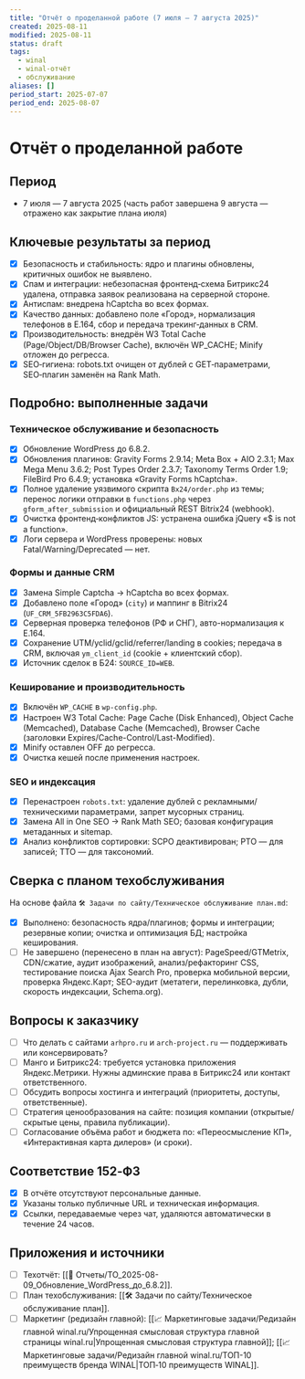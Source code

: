 ```yaml
---
title: "Отчёт о проделанной работе (7 июля — 7 августа 2025)"
created: 2025-08-11
modified: 2025-08-11
status: draft
tags:
  - winal
  - winal-отчёт
  - обслуживание
aliases: []
period_start: 2025-07-07
period_end: 2025-08-07
---
```


# Отчёт о проделанной работе

## Период

- 7 июля — 7 августа 2025 (часть работ завершена 9 августа — отражено как закрытие плана июля)

## Ключевые результаты за период

- [x] Безопасность и стабильность: ядро и плагины обновлены, критичных ошибок не выявлено.
- [x] Спам и интеграции: небезопасная фронтенд‑схема Битрикс24 удалена, отправка заявок реализована на серверной стороне.
- [x] Антиспам: внедрена hCaptcha во всех формах.
- [x] Качество данных: добавлено поле «Город», нормализация телефонов в E.164, сбор и передача трекинг‑данных в CRM.
- [x] Производительность: внедрён W3 Total Cache (Page/Object/DB/Browser Cache), включён WP_CACHE; Minify отложен до регресса.
- [x] SEO‑гигиена: robots.txt очищен от дублей с GET‑параметрами, SEO‑плагин заменён на Rank Math.

## Подробно: выполненные задачи

### Техническое обслуживание и безопасность

- [x] Обновление WordPress до 6.8.2.
- [x] Обновления плагинов: Gravity Forms 2.9.14; Meta Box + AIO 2.3.1; Max Mega Menu 3.6.2; Post Types Order 2.3.7; Taxonomy Terms Order 1.9; FileBird Pro 6.4.9; установка «Gravity Forms hCaptcha».
- [x] Полное удаление уязвимого скрипта `Bx24/order.php` из темы; перенос логики отправки в `functions.php` через `gform_after_submission` и официальный REST Bitrix24 (webhook).
- [x] Очистка фронтенд‑конфликтов JS: устранена ошибка jQuery «$ is not a function».
- [x] Логи сервера и WordPress проверены: новых Fatal/Warning/Deprecated — нет.

### Формы и данные CRM

- [x] Замена Simple Captcha → hCaptcha во всех формах.
- [x] Добавлено поле «Город» (`city`) и маппинг в Bitrix24 (`UF_CRM_5FB2963C5FDA6`).
- [x] Серверная проверка телефонов (РФ и СНГ), авто-нормализация к E.164.
- [x] Сохранение UTM/yclid/gclid/referrer/landing в cookies; передача в CRM, включая `ym_client_id` (cookie + клиентский сбор).
- [x] Источник сделок в Б24: `SOURCE_ID=WEB`.

### Кеширование и производительность

- [x] Включён `WP_CACHE` в `wp-config.php`.
- [x] Настроен W3 Total Cache: Page Cache (Disk Enhanced), Object Cache (Memcached), Database Cache (Memcached), Browser Cache (заголовки Expires/Cache-Control/Last-Modified).
- [x] Minify оставлен OFF до регресса.
- [x] Очистка кешей после применения настроек.

### SEO и индексация

- [x] Перенастроен `robots.txt`: удаление дублей с рекламными/техническими параметрами, запрет мусорных страниц.
- [x] Замена All in One SEO → Rank Math SEO; базовая конфигурация метаданных и sitemap.
- [x] Анализ конфликтов сортировки: SCPO деактивирован; PTO — для записей; TTO — для таксономий.

## Сверка с планом техобслуживания

На основе файла `🛠️ Задачи по сайту/Техническое обслуживание план.md`:

- [x] Выполнено: безопасность ядра/плагинов; формы и интеграции; резервные копии; очистка и оптимизация БД; настройка кеширования.
- [ ] Не завершено (перенесено в план на август): PageSpeed/GTMetrix, CDN/сжатие, аудит изображений, анализ/рефакторинг CSS, тестирование поиска Ajax Search Pro, проверка мобильной версии, проверка Яндекс.Карт; SEO-аудит (метатеги, перелинковка, дубли, скорость индексации, Schema.org).

## Вопросы к заказчику

- [ ] Что делать с сайтами `arhpro.ru` и `arch-project.ru` — поддерживать или консервировать?
- [ ] Манго и Битрикс24: требуется установка приложения Яндекс.Метрики. Нужны админские права в Битрикс24 или контакт ответственного.
- [ ] Обсудить вопросы хостинга и интеграций (приоритеты, доступы, ответственные).
- [ ] Стратегия ценообразования на сайте: позиция компании (открытые/скрытые цены, правила публикации).
- [ ] Согласование объёма работ и бюджета по: «Переосмысление КП», «Интерактивная карта дилеров» (и сроки).

## Соответствие 152‑ФЗ

- [x] В отчёте отсутствуют персональные данные.
- [x] Указаны только публичные URL и техническая информация.
- [x] Ссылки, передаваемые через чат, удаляются автоматически в течение 24 часов.

## Приложения и источники

- [ ] Техотчёт: [[📝 Отчеты/ТО_2025-08-09_Обновление_WordPress_до_6.8.2]].
- [ ] План техобслуживания: [[🛠️ Задачи по сайту/Техническое обслуживание план]].
- [ ] Маркетинг (редизайн главной): [[📈 Маркетинговые задачи/Редизайн главной winal.ru/Упрощенная смысловая структура главной страницы winal.ru|Упрощенная смысловая структура главной]]; [[📈 Маркетинговые задачи/Редизайн главной winal.ru/ТОП-10 преимуществ бренда WINAL|ТОП‑10 преимуществ WINAL]].
